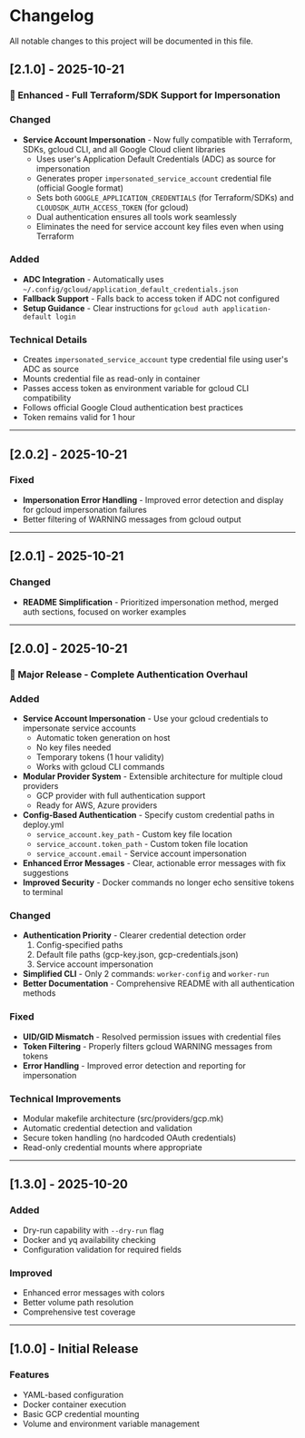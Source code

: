 # Changelog

All notable changes to this project will be documented in this file.

## [2.1.0] - 2025-10-21

### 🎯 Enhanced - Full Terraform/SDK Support for Impersonation

### Changed
- **Service Account Impersonation** - Now fully compatible with Terraform, SDKs, gcloud CLI, and all Google Cloud client libraries
  - Uses user's Application Default Credentials (ADC) as source for impersonation
  - Generates proper `impersonated_service_account` credential file (official Google format)
  - Sets both `GOOGLE_APPLICATION_CREDENTIALS` (for Terraform/SDKs) and `CLOUDSDK_AUTH_ACCESS_TOKEN` (for gcloud)
  - Dual authentication ensures all tools work seamlessly
  - Eliminates the need for service account key files even when using Terraform

### Added
- **ADC Integration** - Automatically uses `~/.config/gcloud/application_default_credentials.json`
- **Fallback Support** - Falls back to access token if ADC not configured
- **Setup Guidance** - Clear instructions for `gcloud auth application-default login`

### Technical Details
- Creates `impersonated_service_account` type credential file using user's ADC as source
- Mounts credential file as read-only in container
- Passes access token as environment variable for gcloud CLI compatibility
- Follows official Google Cloud authentication best practices
- Token remains valid for 1 hour

---

## [2.0.2] - 2025-10-21

### Fixed
- **Impersonation Error Handling** - Improved error detection and display for gcloud impersonation failures
- Better filtering of WARNING messages from gcloud output

---

## [2.0.1] - 2025-10-21

### Changed
- **README Simplification** - Prioritized impersonation method, merged auth sections, focused on worker examples

---

## [2.0.0] - 2025-10-21

### 🎉 Major Release - Complete Authentication Overhaul

### Added
- **Service Account Impersonation** - Use your gcloud credentials to impersonate service accounts
  - Automatic token generation on host
  - No key files needed
  - Temporary tokens (1 hour validity)
  - Works with gcloud CLI commands
- **Modular Provider System** - Extensible architecture for multiple cloud providers
  - GCP provider with full authentication support
  - Ready for AWS, Azure providers
- **Config-Based Authentication** - Specify custom credential paths in deploy.yml
  - `service_account.key_path` - Custom key file location
  - `service_account.token_path` - Custom token file location
  - `service_account.email` - Service account impersonation
- **Enhanced Error Messages** - Clear, actionable error messages with fix suggestions
- **Improved Security** - Docker commands no longer echo sensitive tokens to terminal

### Changed
- **Authentication Priority** - Clearer credential detection order
  1. Config-specified paths
  2. Default file paths (gcp-key.json, gcp-credentials.json)
  3. Service account impersonation
- **Simplified CLI** - Only 2 commands: `worker-config` and `worker-run`
- **Better Documentation** - Comprehensive README with all authentication methods

### Fixed
- **UID/GID Mismatch** - Resolved permission issues with credential files
- **Token Filtering** - Properly filters gcloud WARNING messages from tokens
- **Error Handling** - Improved error detection and reporting for impersonation

### Technical Improvements
- Modular makefile architecture (src/providers/gcp.mk)
- Automatic credential detection and validation
- Secure token handling (no hardcoded OAuth credentials)
- Read-only credential mounts where appropriate

---

## [1.3.0] - 2025-10-20

### Added
- Dry-run capability with `--dry-run` flag
- Docker and yq availability checking
- Configuration validation for required fields

### Improved
- Enhanced error messages with colors
- Better volume path resolution
- Comprehensive test coverage

---

## [1.0.0] - Initial Release

### Features
- YAML-based configuration
- Docker container execution
- Basic GCP credential mounting
- Volume and environment variable management
